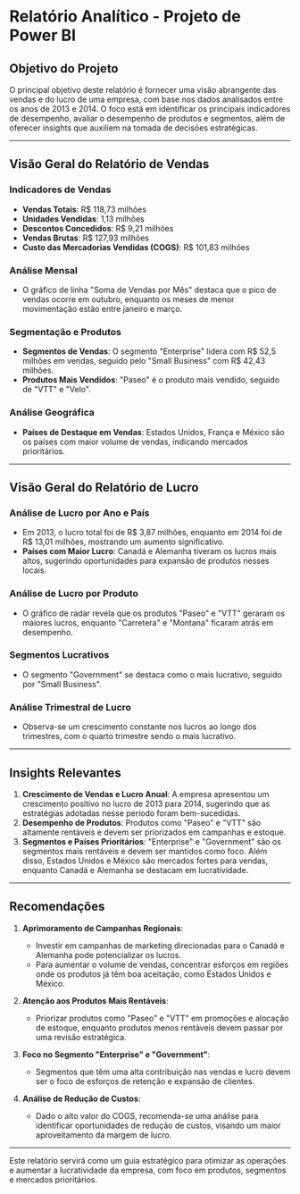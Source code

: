 # Relatório Analítico - Projeto de Power BI

## Objetivo do Projeto
O principal objetivo deste relatório é fornecer uma visão abrangente das vendas e do lucro de uma empresa, com base nos dados analisados entre os anos de 2013 e 2014. O foco está em identificar os principais indicadores de desempenho, avaliar o desempenho de produtos e segmentos, além de oferecer insights que auxiliem na tomada de decisões estratégicas.

---

## Visão Geral do Relatório de Vendas

### Indicadores de Vendas
- **Vendas Totais**: R$ 118,73 milhões
- **Unidades Vendidas**: 1,13 milhões
- **Descontos Concedidos**: R$ 9,21 milhões
- **Vendas Brutas**: R$ 127,93 milhões
- **Custo das Mercadorias Vendidas (COGS)**: R$ 101,83 milhões

### Análise Mensal
- O gráfico de linha "Soma de Vendas por Mês" destaca que o pico de vendas ocorre em outubro, enquanto os meses de menor movimentação estão entre janeiro e março.

### Segmentação e Produtos
- **Segmentos de Vendas**: O segmento "Enterprise" lidera com R$ 52,5 milhões em vendas, seguido pelo "Small Business" com R$ 42,43 milhões.
- **Produtos Mais Vendidos**: "Paseo" é o produto mais vendido, seguido de "VTT" e "Velo".

### Análise Geográfica
- **Países de Destaque em Vendas**: Estados Unidos, França e México são os países com maior volume de vendas, indicando mercados prioritários.

---

## Visão Geral do Relatório de Lucro

### Análise de Lucro por Ano e País
- Em 2013, o lucro total foi de R$ 3,87 milhões, enquanto em 2014 foi de R$ 13,01 milhões, mostrando um aumento significativo.
- **Países com Maior Lucro**: Canadá e Alemanha tiveram os lucros mais altos, sugerindo oportunidades para expansão de produtos nesses locais.

### Análise de Lucro por Produto
- O gráfico de radar revela que os produtos "Paseo" e "VTT" geraram os maiores lucros, enquanto "Carretera" e "Montana" ficaram atrás em desempenho.

### Segmentos Lucrativos
- O segmento "Government" se destaca como o mais lucrativo, seguido por "Small Business".

### Análise Trimestral de Lucro
- Observa-se um crescimento constante nos lucros ao longo dos trimestres, com o quarto trimestre sendo o mais lucrativo.

---

## Insights Relevantes

1. **Crescimento de Vendas e Lucro Anual**: A empresa apresentou um crescimento positivo no lucro de 2013 para 2014, sugerindo que as estratégias adotadas nesse período foram bem-sucedidas.
2. **Desempenho de Produtos**: Produtos como "Paseo" e "VTT" são altamente rentáveis e devem ser priorizados em campanhas e estoque.
3. **Segmentos e Países Prioritários**: "Enterprise" e "Government" são os segmentos mais rentáveis e devem ser mantidos como foco. Além disso, Estados Unidos e México são mercados fortes para vendas, enquanto Canadá e Alemanha se destacam em lucratividade.

---

## Recomendações

1. **Aprimoramento de Campanhas Regionais**:
   - Investir em campanhas de marketing direcionadas para o Canadá e Alemanha pode potencializar os lucros.
   - Para aumentar o volume de vendas, concentrar esforços em regiões onde os produtos já têm boa aceitação, como Estados Unidos e México.

2. **Atenção aos Produtos Mais Rentáveis**:
   - Priorizar produtos como "Paseo" e "VTT" em promoções e alocação de estoque, enquanto produtos menos rentáveis devem passar por uma revisão estratégica.

3. **Foco no Segmento "Enterprise" e "Government"**:
   - Segmentos que têm uma alta contribuição nas vendas e lucro devem ser o foco de esforços de retenção e expansão de clientes.

4. **Análise de Redução de Custos**:
   - Dado o alto valor do COGS, recomenda-se uma análise para identificar oportunidades de redução de custos, visando um maior aproveitamento da margem de lucro.

---

Este relatório servirá como um guia estratégico para otimizar as operações e aumentar a lucratividade da empresa, com foco em produtos, segmentos e mercados prioritários.
